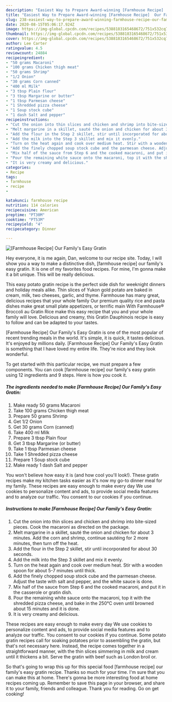 ```yaml
---
description: "Easiest Way to Prepare Award-winning [Farmhouse Recipe]  Our Family&amp;#39;s Easy Gratin"
title: "Easiest Way to Prepare Award-winning [Farmhouse Recipe]  Our Family&amp;#39;s Easy Gratin"
slug: 238-easiest-way-to-prepare-award-winning-farmhouse-recipe-our-family-and-39-s-easy-gratin
date: 2020-08-15T05:06:17.924Z
image: https://img-global.cpcdn.com/recipes/5388183165468672/751x532cq70/farmhouse-recipe-our-familys-easy-gratin-recipe-main-photo.jpg
thumbnail: https://img-global.cpcdn.com/recipes/5388183165468672/751x532cq70/farmhouse-recipe-our-familys-easy-gratin-recipe-main-photo.jpg
cover: https://img-global.cpcdn.com/recipes/5388183165468672/751x532cq70/farmhouse-recipe-our-familys-easy-gratin-recipe-main-photo.jpg
author: Lee Carter
ratingvalue: 4.5
reviewcount: 24884
recipeingredient:
- "50 grams Macaroni"
- "100 grams Chicken thigh meat"
- "50 grams Shrimp"
- "1/2 Onion"
- "30 grams Corn canned"
- "400 ml Milk"
- "3 tbsp Plain flour"
- "3 tbsp Margarine or butter"
- "1 tbsp Parmesan cheese"
- "1 Shredded pizza cheese"
- "1 Soup stock cube"
- "1 dash Salt and pepper"
recipeinstructions:
- "Cut the onion into thin slices and chicken and shrimp into bite-sized pieces. Cook the macaroni as directed on the package."
- "Melt margarine in a skillet, sauté the onion and chicken for about 3 minutes.  Add the corn and shrimp, continue sautéing for 2 more minutes, then turn off the heat."
- "Add the flour in the Step 2 skillet, stir until incorporated for about 30 seconds."
- "Add the milk into the Step 3 skillet and mix it evenly."
- "Turn on the heat again and cook over medium heat. Stir with a wooden spoon for about 5-7 minutes until thick."
- "Add the finely chopped soup stock cube and the parmesan cheese. Adjust the taste with salt and pepper, and the white sauce is done."
- "Mix half of the sauce from Step 6 and the cooked macaroni, and put it in the casserole or gratin dish."
- "Pour the remaining white sauce onto the macaroni, top it with the shredded pizza cheese, and bake in the 250℃ oven until browned about 15 minutes and it is done."
- "It is very creamy and delicious."
categories:
- Recipe
tags:
- farmhouse
- recipe
- 

katakunci: farmhouse recipe  
nutrition: 114 calories
recipecuisine: American
preptime: "PT30M"
cooktime: "PT53M"
recipeyield: "4"
recipecategory: Dinner

---
```



![[Farmhouse Recipe]  Our Family&#39;s Easy Gratin](https://img-global.cpcdn.com/recipes/5388183165468672/751x532cq70/farmhouse-recipe-our-familys-easy-gratin-recipe-main-photo.jpg)

Hey everyone, it is me again, Dan, welcome to our recipe site. Today, I will show you a way to make a distinctive dish, [farmhouse recipe]  our family&#39;s easy gratin. It is one of my favorites food recipes. For mine, I'm gonna make it a bit unique. This will be really delicious.

This easy potato gratin recipe is the perfect side dish for weeknight dinners and holiday meals alike. Thin slices of Yukon gold potato are baked in cream, milk, two cheeses, garlic, and thyme. Farmhouse has many great, delicious recipes that your whole family Our premium quality rice and pasta dishes make great small plate appetizers, or terrific main With Farmhouse® Broccoli au Gratin Rice make this easy recipe that you and your whole family will love. Delicious and creamy, this Gratin Dauphinois recipe is easy to follow and can be adapted to your tastes.

[Farmhouse Recipe]  Our Family&#39;s Easy Gratin is one of the most popular of recent trending meals in the world. It's simple, it is quick, it tastes delicious. It's enjoyed by millions daily. [Farmhouse Recipe]  Our Family&#39;s Easy Gratin is something that I have loved my entire life. They're nice and they look wonderful.


To get started with this particular recipe, we must prepare a few components. You can cook [farmhouse recipe]  our family&#39;s easy gratin using 12 ingredients and 9 steps. Here is how you cook it.

<!--inarticleads1-->

##### The ingredients needed to make [Farmhouse Recipe]  Our Family&#39;s Easy Gratin:

1. Make ready 50 grams Macaroni
1. Take 100 grams Chicken thigh meat
1. Prepare 50 grams Shrimp
1. Get 1/2 Onion
1. Get 30 grams Corn (canned)
1. Take 400 ml Milk
1. Prepare 3 tbsp Plain flour
1. Get 3 tbsp Margarine (or butter)
1. Take 1 tbsp Parmesan cheese
1. Take 1 Shredded pizza cheese
1. Prepare 1 Soup stock cube
1. Make ready 1 dash Salt and pepper


You won&#39;t believe how easy it is (and how cool you&#39;ll look!). These gratin recipes make my kitchen tasks easier as it&#39;s now my go-to dinner meal for my family. These recipes are easy enough to make every day We use cookies to personalize content and ads, to provide social media features and to analyze our traffic. You consent to our cookies if you continue. 

<!--inarticleads2-->

##### Instructions to make [Farmhouse Recipe]  Our Family&#39;s Easy Gratin:

1. Cut the onion into thin slices and chicken and shrimp into bite-sized pieces. Cook the macaroni as directed on the package.
1. Melt margarine in a skillet, sauté the onion and chicken for about 3 minutes.  Add the corn and shrimp, continue sautéing for 2 more minutes, then turn off the heat.
1. Add the flour in the Step 2 skillet, stir until incorporated for about 30 seconds.
1. Add the milk into the Step 3 skillet and mix it evenly.
1. Turn on the heat again and cook over medium heat. Stir with a wooden spoon for about 5-7 minutes until thick.
1. Add the finely chopped soup stock cube and the parmesan cheese. Adjust the taste with salt and pepper, and the white sauce is done.
1. Mix half of the sauce from Step 6 and the cooked macaroni, and put it in the casserole or gratin dish.
1. Pour the remaining white sauce onto the macaroni, top it with the shredded pizza cheese, and bake in the 250℃ oven until browned about 15 minutes and it is done.
1. It is very creamy and delicious.


These recipes are easy enough to make every day We use cookies to personalize content and ads, to provide social media features and to analyze our traffic. You consent to our cookies if you continue. Some potato gratin recipes call for soaking potatoes prior to assembling the gratin, but that&#39;s not necessary here. Instead, the recipe comes together in a straightforward manner, with the thin slices simmering in milk and cream until it thickens a bit. Serve the gratin with beef such as London broil or. 

So that's going to wrap this up for this special food [farmhouse recipe]  our family&#39;s easy gratin recipe. Thanks so much for your time. I'm sure that you can make this at home. There's gonna be more interesting food at home recipes coming up. Remember to save this page in your browser, and share it to your family, friends and colleague. Thank you for reading. Go on get cooking!
